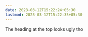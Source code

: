 ```yaml
---
date: 2023-03-12T15:22:24+05:30
lastmod: 2023-03-12T15:22:35+05:30
---
```


The heading at the top looks ugly tho
